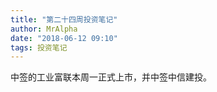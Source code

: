 ```yaml
---
title: "第二十四周投资笔记"
author: MrAlpha
date: "2018-06-12 09:10"
tags: 投资笔记
---
```


中签的工业富联本周一正式上市，并中签中信建投。
